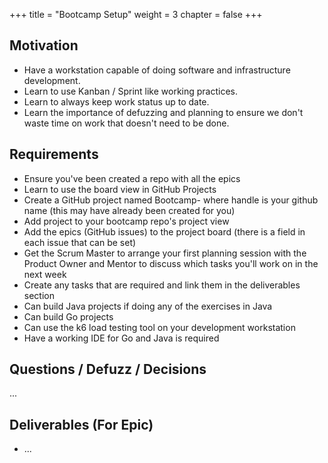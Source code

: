 +++
title = "Bootcamp Setup"
weight = 3
chapter = false
+++

## Motivation

* Have a workstation capable of doing software and infrastructure development.
* Learn to use Kanban / Sprint like working practices.
* Learn to always keep work status up to date.
* Learn the importance of defuzzing and planning to ensure we don't waste time on work that doesn't need to be done.

## Requirements

* Ensure you've been created a repo with all the epics
* Learn to use the board view in GitHub Projects
* Create a GitHub project named Bootcamp-<handle> where handle is your github name (this may have already been created for you)
* Add project to your bootcamp repo's project view
* Add the epics (GitHub issues) to the project board (there is a field in each issue that can be set)
* Get the Scrum Master to arrange your first planning session with the Product Owner and Mentor to discuss which tasks you'll work on in the next week
* Create any tasks that are required and link them in the deliverables section
* Can build Java projects if doing any of the exercises in Java
* Can build Go projects
* Can use the k6 load testing tool on your development workstation
* Have a working IDE for Go and Java is required 

## Questions / Defuzz / Decisions
...

## Deliverables (For Epic)

* ...